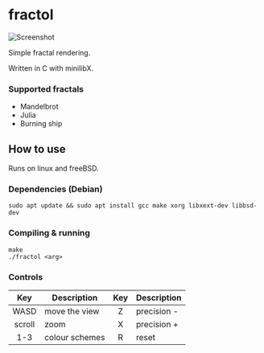 # fractol
![Screenshot](https://i.imgur.com/A9mhp9j.png)

Simple fractal rendering.

Written in C with minilibX.

### Supported fractals
* Mandelbrot
* Julia
* Burning ship

## How to use
Runs on linux and freeBSD.

### Dependencies (Debian)
	sudo apt update && sudo apt install gcc make xorg libxext-dev libbsd-dev

### Compiling & running
	make
	./fractol <arg>

### Controls
| Key | Description | Key | Description |
|:---:| ----------- |:---:| ----------- |
| WASD | move the view | Z | precision - |
| scroll | zoom | X | precision + |
| 1-3 | colour schemes | R | reset |

